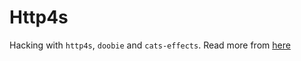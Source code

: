 # Http4s

Hacking with `http4s`, `doobie` and `cats-effects`. Read more from [here](https://medium.com/rahasak/hacking-with-http4s-doobie-and-cats-effects-4fc54068ea10)
